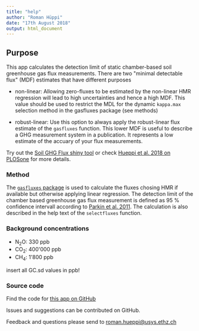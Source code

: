 ```yaml
---
title: "help"
author: "Roman Hüppi"
date: "17th August 2018"
output: html_document
---
```


## Purpose

This app calculates the detection limit of static chamber-based soil greenhouse gas flux measurements.
There are two "minimal detectable flux" (MDF) estimates that have different purposes

* non-linear: Allowing zero-fluxes to be estimated by the non-linear HMR regression will lead to high uncertainties and hence a high MDF. This value should be used to restrict the MDL for the dynamic `kappa.max` selection method in the gasfluxes package (see methods)

* robust-linear: Use this option to always apply the robust-linear flux estimate of the `gasfluxes` function. This lower MDF is useful to describe a GHG measurement system in a publication. It represents a low estimate of the accuary of your flux measurements.

Try out the [Soil GHG Flux shiny tool](https://sae-interactive-data.ethz.ch/gasflxvis/) or check [Hueppi et al. 2018 on PLOSone](http://journals.plos.org/plosone/article?id=10.1371/journal.pone.0200876) for more details.

### Method

The [`gasfluxes` package](https://cran.r-project.org/web/packages/gasfluxes) is used to calculate the fluxes chosing HMR if available but otherwise applying linear regression. The detection limit of the chamber based greenhouse gas flux measurement is defined as 95 % confidence intervall according to [Parkin et al. 2011](https://dl.sciencesocieties.org/publications/jeq/abstracts/41/3/705). The calculation is also described in the help text of the `selectfluxes` function.

### Background concentrations

* N<sub>2</sub>O: 330 ppb
* CO<sub>2</sub>: 400'000 ppb
* CH<sub>4</sub>: 1'800 ppb

insert all GC.sd values in ppb!

### Source code

Find the code for [this app on GitHub](https://github.com/pyroman1337/minflxlim)

Issues and suggestions can be contributed on GitHub.

Feedback and questions please send to roman.hueppi@usys.ethz.ch
